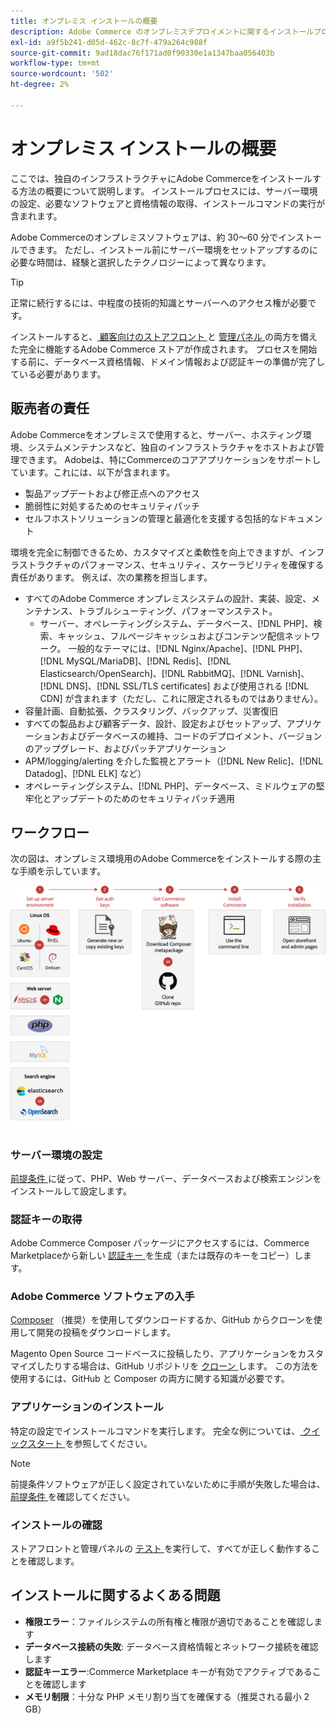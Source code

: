 ```yaml
---
title: オンプレミス インストールの概要
description: Adobe Commerce のオンプレミスデプロイメントに関するインストールプロセスについて説明します。
exl-id: a9f5b241-d05d-462c-8c7f-479a264c988f
source-git-commit: 9ad18dac76f171ad0f90330e1a1347baa056403b
workflow-type: tm+mt
source-wordcount: '502'
ht-degree: 2%

---
```



# オンプレミス インストールの概要

ここでは、独自のインフラストラクチャにAdobe Commerceをインストールする方法の概要について説明します。 インストールプロセスには、サーバー環境の設定、必要なソフトウェアと資格情報の取得、インストールコマンドの実行が含まれます。

Adobe Commerceのオンプレミスソフトウェアは、約 30～60 分でインストールできます。 ただし、インストール前にサーバー環境をセットアップするのに必要な時間は、経験と選択したテクノロジーによって異なります。

>[!TIP]
>
>正常に続行するには、中程度の技術的知識とサーバーへのアクセス権が必要です。

インストールすると、[ 顧客向けのストアフロント ](https://experienceleague.adobe.com/en/docs/commerce-admin/start/storefront/storefront) と [ 管理パネル ](https://experienceleague.adobe.com/en/docs/commerce-admin/start/admin/admin) の両方を備えた完全に機能するAdobe Commerce ストアが作成されます。 プロセスを開始する前に、データベース資格情報、ドメイン情報および認証キーの準備が完了している必要があります。

## 販売者の責任

Adobe Commerceをオンプレミスで使用すると、サーバー、ホスティング環境、システムメンテナンスなど、独自のインフラストラクチャをホストおよび管理できます。 Adobeは、特にCommerceのコアアプリケーションをサポートしています。これには、以下が含まれます。

- 製品アップデートおよび修正点へのアクセス
- 脆弱性に対処するためのセキュリティパッチ
- セルフホストソリューションの管理と最適化を支援する包括的なドキュメント

環境を完全に制御できるため、カスタマイズと柔軟性を向上できますが、インフラストラクチャのパフォーマンス、セキュリティ、スケーラビリティを確保する責任があります。 例えば、次の業務を担当します。

- すべてのAdobe Commerce オンプレミスシステムの設計、実装、設定、メンテナンス、トラブルシューティング、パフォーマンステスト。
   - サーバー、オペレーティングシステム、データベース、[!DNL PHP]、検索、キャッシュ、フルページキャッシュおよびコンテンツ配信ネットワーク。 一般的なテーマには、[!DNL Nginx/Apache]、[!DNL PHP]、[!DNL MySQL/MariaDB]、[!DNL Redis]、[!DNL Elasticsearch/OpenSearch]、[!DNL RabbitMQ]、[!DNL Varnish]、[!DNL DNS]、[!DNL SSL/TLS certificates] および使用される [!DNL CDN] が含まれます（ただし、これに限定されるものではありません）。
- 容量計画、自動拡張、クラスタリング、バックアップ、災害復旧
- すべての製品および顧客データ、設計、設定およびセットアップ、アプリケーションおよびデータベースの維持、コードのデプロイメント、バージョンのアップグレード、およびパッチアプリケーション
- APM/logging/alerting を介した監視とアラート（[!DNL New Relic]、[!DNL Datadog]、[!DNL ELK] など）
- オペレーティングシステム、[!DNL PHP]、データベース、ミドルウェアの堅牢化とアップデートのためのセキュリティパッチ適用

## ワークフロー

次の図は、オンプレミス環境用のAdobe Commerceをインストールする際の主な手順を示しています。

![ インストールの仕組み ](../assets/installation/on-premises-install.drawio.svg)

### サーバー環境の設定

[ 前提条件 ](prerequisites/overview.md) に従って、PHP、Web サーバー、データベースおよび検索エンジンをインストールして設定します。

### 認証キーの取得

Adobe Commerce Composer パッケージにアクセスするには、Commerce Marketplaceから新しい [ 認証キー ](prerequisites/authentication-keys.md) を生成（または既存のキーをコピー）します。

### Adobe Commerce ソフトウェアの入手

[Composer](prerequisites/commerce.md) （推奨）を使用してダウンロードするか、GitHub からクローンを使用して開発の投稿をダウンロードします。

Magento Open Source コードベースに投稿したり、アプリケーションをカスタマイズしたりする場合は、GitHub リポジトリを [ クローン ](https://developer.adobe.com/commerce/contributor/guides/install/clone-repository/) します。 この方法を使用するには、GitHub と Composer の両方に関する知識が必要です。

### アプリケーションのインストール

特定の設定でインストールコマンドを実行します。 完全な例については、[ クイックスタート ](composer.md) を参照してください。

>[!NOTE]
>
>前提条件ソフトウェアが正しく設定されていないために手順が失敗した場合は、[ 前提条件 ](prerequisites/overview.md) を確認してください。

### インストールの確認

ストアフロントと管理パネルの [ テスト ](next-steps/verify.md) を実行して、すべてが正しく動作することを確認します。

## インストールに関するよくある問題

- **権限エラー**：ファイルシステムの所有権と権限が適切であることを確認します
- **データベース接続の失敗**: データベース資格情報とネットワーク接続を確認します
- **認証キーエラー**:Commerce Marketplace キーが有効でアクティブであることを確認します
- **メモリ制限**：十分な PHP メモリ割り当てを確保する（推奨される最小 2 GB）
